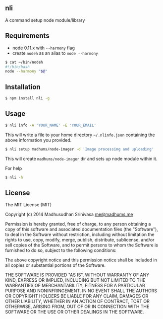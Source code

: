 ## nli

A command setup node module/library

## Requirements

* node 0.11.x with `--harmony` flag
* create `nodeh` as an alias to `node --harmony`

```sh
$ cat ~/bin/nodeh
#!/bin/bash
node --harmony "$@"
```

## Installation

```sh
$ npm install nli -g
```

## Usage

```sh
$ nli info -A 'YOUR_NAME' -E 'YOUR_EMAIL'
```

This will write a file to your home directory `~/.nlinfo.json` containing
the above information you provided.

```sh
$ nli setup madhums/node-imager -d 'Image processing and uploading'
```

This will create `madhums/node-imager` dir and sets up node module within it.

For help

```sh
$ nli -h
```

## License

The MIT License (MIT)

Copyright (c) 2014 Madhusudhan Srinivasa <me@madhums.me>

Permission is hereby granted, free of charge, to any person obtaining a copy
of this software and associated documentation files (the "Software"), to deal
in the Software without restriction, including without limitation the rights
to use, copy, modify, merge, publish, distribute, sublicense, and/or sell
copies of the Software, and to permit persons to whom the Software is
furnished to do so, subject to the following conditions:

The above copyright notice and this permission notice shall be included in all
copies or substantial portions of the Software.

THE SOFTWARE IS PROVIDED "AS IS", WITHOUT WARRANTY OF ANY KIND, EXPRESS OR
IMPLIED, INCLUDING BUT NOT LIMITED TO THE WARRANTIES OF MERCHANTABILITY,
FITNESS FOR A PARTICULAR PURPOSE AND NONINFRINGEMENT. IN NO EVENT SHALL THE
AUTHORS OR COPYRIGHT HOLDERS BE LIABLE FOR ANY CLAIM, DAMAGES OR OTHER
LIABILITY, WHETHER IN AN ACTION OF CONTRACT, TORT OR OTHERWISE, ARISING FROM,
OUT OF OR IN CONNECTION WITH THE SOFTWARE OR THE USE OR OTHER DEALINGS IN THE
SOFTWARE.
